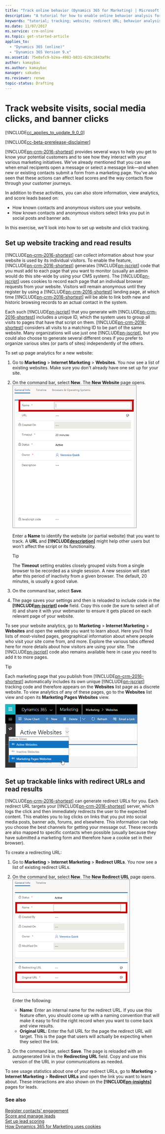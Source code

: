 ```yaml
---
title: "Track online behavior (Dynamics 365 for Marketing) | Microsoft Docs"
description: "A tutorial for how to enable online behavior analysis for website activity and external clicks in Dynamics 365 for Marketing"
keywords: "tutorial; tracking; website; redirect URL; behavior analysis"
ms.date: 11/07/2017
ms.service: crm-online
ms.topic: get-started-article
applies_to:
  - "Dynamics 365 (online)"
  - "Dynamics 365 Version 9.x"
ms.assetid: 75e0afc9-b2ea-4983-b831-629c1843af9c
author: kamaybac
ms.author: kamaybac
manager: sakudes
ms.reviewer: renwe
topic-status: Drafting
---
```


# Track website visits, social media clicks, and banner clicks

[!INCLUDE[cc_applies_to_update_9_0_0](../includes/cc_applies_to_update_9_0_0.md)]

[!INCLUDE[cc-beta-prerelease-disclaimer](../includes/cc-beta-prerelease-disclaimer.md)]

[!INCLUDE[pn-crm-2016-shortest](../includes/pn-crm-2016-shortest.md)] provides several ways to help you get to know your potential customers and to see how they interact with your various marketing initiatives. We've already mentioned that you can see when email recipients open a message or select a message link—and when new or existing contacts submit a form from a marketing page. You've also seen that these actions can affect lead scores and the way contacts flow through your customer journeys.

In addition to these activities, you can also store information, view analytics, and score leads based on:

- How known contacts and anonymous visitors use your website.
- How known contacts and anonymous visitors select links you put in social posts and banner ads.

In this exercise, we'll look into how to set up website and click tracking.

## Set up website tracking and read results

[!INCLUDE[pn-crm-2016-shortest](../includes/pn-crm-2016-shortest.md)] can collect information about how your website is used by its individual visitors. To enable the feature, [!INCLUDE[pn-crm-2016-shortest](../includes/pn-crm-2016-shortest.md)] generates [!INCLUDE[pn-jscript](../includes/pn-jscript.md)] code that you must add to each page that you want to monitor (usually an admin would do this site-wide by using your CMS system). The [!INCLUDE[pn-jscript](../includes/pn-jscript.md)] uses cookies to record each page that an individual browser requests from your website. Visitors will remain anonymous until they register by using a [!INCLUDE[pn-crm-2016-shortest](../includes/pn-crm-2016-shortest.md)] landing page, at which time [!INCLUDE[pn-crm-2016-shortest](../includes/pn-crm-2016-shortest.md)] will be able to link both new and historic browsing records to an actual contact in the system.

Each such [!INCLUDE[pn-jscript](../includes/pn-jscript.md)] that you generate with [!INCLUDE[pn-crm-2016-shortest](../includes/pn-crm-2016-shortest.md)] includes a unique ID, which the system uses to group all visits to pages that have that script on them. [!INCLUDE[pn-crm-2016-shortest](../includes/pn-crm-2016-shortest.md)] considers all visits to a matching ID to be part of the same website. Many organizations will use just one [!INCLUDE[pn-jscript](../includes/pn-jscript.md)], but you could also choose to generate several different ones if you prefer to organize various sites (or parts of sites) independently of the others.

To set up page analytics for a new website:

1. Go to **Marketing** &gt; **Internet Marketing** &gt; **Websites**. You now see a list of existing websites. Make sure you don't already have one set up for your site.

1. On the command bar, select **New**. The **New Website** page opens.  
    ![The General Info tab for a new website](media/website-general-info.png "The General Info tab for a new website")

    Enter a **Name** to identify the website (or partial website) that you want to track. A **URL** and **[!INCLUDE[description](../includes/description.md)]** might help other users but won't affect the script or its functionality.

    > [!TIP]
    > The **Timeout** setting enables closely grouped visits from a single browser to be recorded as a single session. A new session will start after this period of inactivity from a given browser. The default, 20 minutes, is usually a good value.

1. On the command bar, select **Save**.

1. The page saves your settings and then is reloaded to include code in the **[!INCLUDE[pn-jscript](../includes/pn-jscript.md)] code** field. Copy this code (be sure to select all of it) and share it with your webmaster to ensure it gets placed on each relevant page of your website.

To see your website analytics, go to **Marketing** &gt; **Internet Marketing** &gt; **Websites** and open the website you want to learn about. Here you'll find lists of most-visited pages, geographical information about where people who visit your site come from, and more. Explore the various tabs offered here for more details about how visitors are using your site. The [!INCLUDE[pn-jscript](../includes/pn-jscript.md)] code also remains available here in case you need to add it to more pages.

> [!TIP]
> Each marketing page that you publish from [!INCLUDE[pn-crm-2016-shortest](../includes/pn-crm-2016-shortest.md)] automatically includes its own unique [!INCLUDE[pn-jscript](../includes/pn-jscript.md)] tracking code and therefore appears on the **Websites** list page as a discrete website. To view analytics of any of these pages, go to the **Websites** list view and open its **Marketing Pages Websites** view.
>
> ![How to view marketing pages websites](media/website-view-menu.png "How to view marketing pages websites")

## Set up trackable links with redirect URLs and read results

[!INCLUDE[pn-crm-2016-shortest](../includes/pn-crm-2016-shortest.md)] can generate redirect URLs for you. Each redirect URL targets your [!INCLUDE[pn-crm-2016-shortest](../includes/pn-crm-2016-shortest.md)] server, which logs the click and then immediately redirects the user to the expected content. This enables you to log clicks on links that you put into social media posts, banner ads, forums, and elsewhere. This information can help you choose the best channels for getting your message out. These records are also mapped to specific contacts when possible (usually because they have submitted a marketing form and therefore have a cookie set in their browser).

To create a redirecting URL:

1. Go to **Marketing** &gt; **Internet Marketing** &gt; **Redirect URLs**. You now see a list of existing redirect URLs.

1. On the command bar, select **New**. The **New Redirect URL** page opens.  
    ![The General Info tab for a new redirect URL](media/redirect-url-general-info.png "The General Info tab for a new redirect URL")

    Enter the following:
    - **Name**: Enter an internal name for the redirect URL. If you use this feature often, you should come up with a naming convention that will make it easy to find the right record when you want to come back and view results.
    - **Original URL**: Enter the full URL for the page the redirect URL will target. This is the page that users will actually be expecting when they select the link.

1. On the command bar, select **Save**. The page is reloaded with an autogenerated link in the **Redirecting URL** field. Copy and use this version of the URL in your communications as needed.

To see usage statistics about one of your redirect URLs, go to **Marketing** &gt; **Internet Marketing** &gt; **Redirect URLs** and open the link you want to learn about. These interactions are also shown on the **[!INCLUDE[pn-insights](../includes/pn-insights.md)]** pages for leads.

### See also

[Register contacts' engagement](register-engagement.md)  
[Score and manage leads](score-manage-leads.md)  
[Set up lead scoring](set-up-lead-scoring.md)  
[How Dynamics 365 for Marketing uses cookies](cookies.md)
